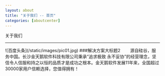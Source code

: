```yaml
---
layout: about
title: "关于我们 -- 首页"
categories: [aboutcenter]
---
```

关于我们
<hr/>
![百度头条](/static/images/pic01.jpg)
###解决方案大标题2
&emsp;&emsp;源自硅谷，服务中国。长沙金天鹅软件科技有限公司秉承“追求极致 永不妥协”的经营理念，坚信令人信服和持之以恒的品质才是成功之根本。金天鹅软件发展11年来，全国超过30000家用户信赖选择，您值得拥有！
